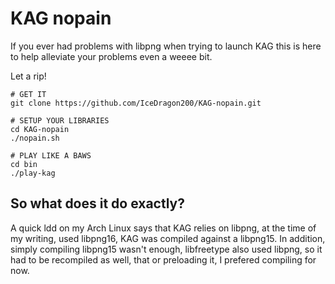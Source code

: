 KAG nopain
==========

If you ever had problems with libpng when trying to launch KAG this is here
to help alleviate your problems even a weeee bit.

Let a rip!
```shell
# GET IT
git clone https://github.com/IceDragon200/KAG-nopain.git

# SETUP YOUR LIBRARIES
cd KAG-nopain
./nopain.sh

# PLAY LIKE A BAWS
cd bin
./play-kag
```


## So what does it do exactly?
A quick ldd on my Arch Linux says that KAG relies on libpng, at the time of my writing, used libpng16,
KAG was compiled against a libpng15.
In addition, simply compiling libpng15 wasn't enough, libfreetype also used libpng, so it had
to be recompiled as well, that or preloading it, I prefered compiling for now.
